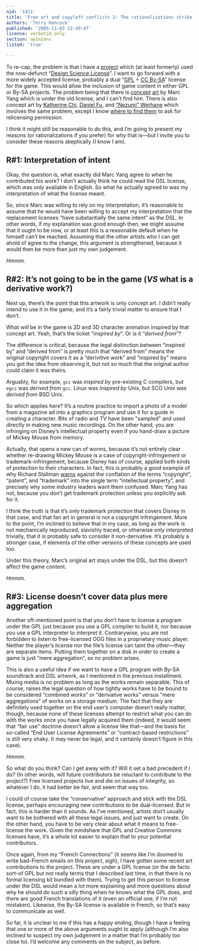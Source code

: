 ```yaml
---
nid: '1411'
title: 'Free art and copyleft conflicts 2: The rationalizations strike back'
authors: 'Terry Hancock'
published: '2005-11-03 22:49:47'
license: verbatim_only
section: opinions
listed: 'true'

---
```

To re-cap, the problem is that I have a [project](http://light-princess.sf.net) which (at least formerly) used the now-defunct “[Design Science License](http://www.gnu.org/licenses/dsl.html)”. I want to go forward with a more widely accepted license, probably a dual “[GPL](http://www.gnu.org/licenses/gpl.html) + [CC By-SA](http://creativecommons.org/licenses/by-sa/2.5/)” license for the game. This would allow the inclusion of game content in either GPL or By-SA projects. The problem being that there is [concept](http://light-princess.sourceforge.net/Art/Characters/Princess/lp.char.princess.html) [art](http://light-princess.sourceforge.net/Art/Characters/Prince/lp.char.prince.html) by Marc Yang which is under the old license, and I can’t find him. There is also concept art by [Katherine Chi](http://light-princess.sourceforge.net/Old/Image/Character/chi.humdrum.1.jpg), [Daniel Fu](http://light-princess.sourceforge.net/Old/Image/Character/fu.makemnoit.1.jpg), and [“Nezumi” Werhane](http://light-princess.sourceforge.net/Old/Image/Character/nezumi.cat.1.jpg) which involves the same problem, except I know [where to find them](http://light-princess.sourceforge.net/credits.html#ART) to ask for relicensing permission.

I think it might still be reasonable to do this, and I’m going to present my reasons (or rationalizations if you prefer) for why that is—but I invite you to consider these reasons skeptically (I know I am).


## R#1: Interpretation of intent

Okay, the question is, what exactly did Marc Yang agree to when he contributed his work? I don’t actually think he could read the DSL license, which was only available in English. So what he actually agreed to was my interpretation of what the license meant.

So, since Marc was willing to rely on my interpretation, it’s reasonable to assume that he would have been willing to accept my interpretation that the replacement licenses “have substantially the same intent” as the DSL. In other words, if my explanation was good enough then, we might assume that it ought to be now, or at least this is a reasonable default when he himself can’t be reached. Assuming that the other artists who I can get ahold of agree to the change, this argument is strengthened, because it would then be more than just my own judgement.

_Hmmm._


## R#2: It’s not going to be in the game (_VS_ what is a derivative work?)

Next up, there’s the point that this artwork is only concept art. I didn’t really intend to use it in the game, and it’s a fairly trivial matter to ensure that I don’t.

What _will_ be in the game is 2D and 3D character animation inspired by that concept art. Yeah, that’s the ticket “_inspired by_”. Or is it “_derived from_”?

The difference is critical, because the legal distinction between “inspired by” and “derived from” is pretty much that “derived from” means the original copyright covers it as a “derivitive work” and “inspired by” means you got the idea from observing it, but not so much that the original author could claim it was theirs.

Arguably, for example, `gcc` was _inspired by_ pre-existing C compilers, but `egcc` was _derived from_ `gcc`. Linux was _inspired by_ Unix, but SCO Unix was _derived from_ BSD Unix.

So which applies here? It’s a routine practice to import a photo of a model from a magazine ad into a graphics program and use it for a guide in creating a character. Bits of radio and TV have been "sampled" and used directly in making new music recordings. On the other hand, you are infringing on Disney’s intellectual property even if you hand-draw a picture of Mickey Mouse from memory.

Actually, that opens a new can of worms, because it’s not entirely clear whether re-drawing Mickey Mouse is a case of copyright-infringement or trademark-infringement, because Disney has of course, applied both kinds of protection to their characters. In fact, this is probably a good example of why Richard Stallman [warns](http://www.gnu.org/philosophy/words-to-avoid.html#IntellectualProperty) against the conflation of the terms “copyright”, “patent”, and “trademark” into the single term “intellectual property”, and precisely why some industry leaders want them confused. Marc Yang has not, because you don’t get trademark protection unless you explicitly ask for it.

I think the truth is that it’s only trademark protection that covers Disney in that case, and that fan art in general is not a copyright infringement. More to the point, I’m inclined to believe that in my case, as long as the work is not mechanically reproduced, slavishly traced, or otherwise only interpreted trivially, that it is probably safe to consider it non-derivative. It’s probably a stronger case, if elements of the other versions of these concepts are used too.

Under this theory, Marc’s original art stays under the DSL, but this doesn’t affect the game content.

_Hmmm._


## R#3: License doesn’t cover data plus mere aggregation

Another oft-mentioned point is that you don’t have to license a program under the GPL just because you use a GPL compiler to build it, nor because you use a GPL interpreter to interpret it. Contrarywise, you are not forbidden to listen to free-licensed OGG files in a proprietary music player. Neither the player’s license nor the file’s license can taint the other—they are separate items. Putting them together on a disk in order to create a game is just “mere aggregation”, so no problem arises.

This is also a useful idea if we want to have a GPL program with By-SA soundtrack and DSL artwork, as I mentioned in the previous installment. Mixing media is no problem as long as the works remain separable. This of course, raises the legal question of how tightly works have to be bound to be considered “combined works” or “derivative works” versus “mere aggregations” of works on a storage medium. The fact that they are definitely used together on the end user’s computer doesn’t really matter, though, because none of these licenses attempt to restrict what you can do with the works once you have legally acquired them (indeed, it would seem that “fair use” doctrine doesn’t allow a license like that—and the basis for so-called “End User License Agreements” or “contract-based restrictions” is still very shaky. It may never be legal, and it certainly doesn’t figure in this case).

_Hmmm._

So what do you think? Can I get away with it? Will it set a bad precedent if I do? (In other words, will future contributors be reluctant to contribute to the project?) Free licensed projects live and die on issues of integrity, so whatever I do, it had better be fair, and seem that way too.

I could of course take the “conservative” approach and stick with the DSL license, perhaps encouraging new contributions to be dual-licensed. But in fact, this is harder than it sounds. As I’ve mentioned, artists don’t usually want to be bothered with all these legal issues, and just want to create. On the other hand, you have to be very clear about what it means to free-license the work. Given the mindshare that GPL and Creative Commons licenses have, it’s a whole lot easier to explain that to your potential contributors.

Once again, from my “French Connections” (it seems like I’m doomed to write bad-French emails on this project, _sigh_), I have gotten some recent art contributions to the project. These are under a GPL license (or the de facto sort-of GPL but not really terms that I described last time, in that there is no formal licensing kit bundled with them). Trying to get this person to license under the DSL would mean a lot more explaining and more questions about why he should do such a silly thing when he knows what the GPL does, and there are good French translations of it (even an official one, if I’m not mistaken). Likewise, the By-SA license is available in French, so that’s easy to communicate as well.

So far, it is unclear to me if this has a happy ending, though I have a feeling that one or more of the above arguments ought to apply (although I’m also inclined to suspect my own judgement in a matter that I’m probably too close to). I’d welcome any comments on the subject, as before.


